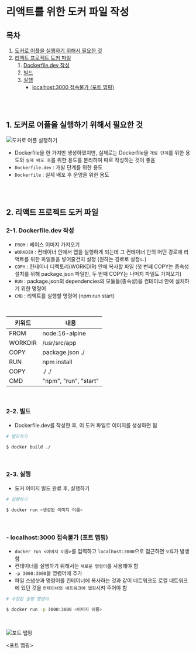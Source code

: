 # 리액트를 위한 도커 파일 작성

## 목차

1. [도커로 어플을 실행하기 위해서 필요한 것](#1-도커로-어플을-실행하기-위해서-필요한-것)
2. [리액트 프로젝트 도커 파일](#2-리액트-프로젝트-도커-파일)
    1. [Dockerfile.dev 작성](#2-1-dockerfiledev-작성)
    2. [빌드](#2-2-빌드)
    3. [실행](#2-3-실행)
        - [localhost:3000 접속불가 (포트 맵핑)](#--localhost3000-접속불가-포트-맵핑)

<br/>
<br/>

## 1. 도커로 어플을 실행하기 위해서 필요한 것

![도커로 어플 실행하기](../assets/img/docker_running_app.png)

- Dockerfile을 한 가지만 생성하였지만, 실제로는 Dockerfile을 `개발 단계`를 위한 용도와 `실제 배포 후`를 위한 용도를 분리하여 따로 작성하는 것이 좋음
- `Dockerfile.dev` : 개발 단계를 위한 용도
- `Dockerfile` : 실제 배포 후 운영을 위한 용도

<br/>
<br/>

## 2. 리액트 프로젝트 도커 파일

### 2-1. Dockerfile.dev 작성

- `FROM` : 베이스 이미지 가져오기
- `WORKDIR` : 컨테이너 안에서 앱을 실행하게 되는데 그 컨테이너 안의 어떤 경로에 리액트를 위한 파일들을 넣어줄건지 설정 (원하는 경로로 설정ㄴ)
- `COPY` : 컨테이너 디렉토리(WORKDIR) 안에 복사할 파일 (첫 번째 COPY는 종속성 설치를 위해 package.json 파일만, 두 번째 COPY는 나머지 파일도 가져오기)
- `RUN` : package.json의 dependencies의 모듈들(종속성)을 컨테이너 안에 설치하기 위한 명령어
- `CMD` : 리액트를 실행할 명령어 (npm run start)

<br/>

| 키워드     | 내용                    |
|---------|-----------------------|
| FROM    | node:16-alpine        |
| WORKDIR | /usr/src/app          |
| COPY    | package.json ./       |
| RUN     | npm install           |
| COPY    | ./ ./                 |
| CMD     | "npm", "run", "start" |

<br/>

### 2-2. 빌드

- Dockerfile.dev를 작성한 후, 이 도커 파일로 이미지를 생성하면 됨

```bash
# 빌드하기

$ docker build ./
```

<br/>

### 2-3. 실행

- 도커 이미지 빌드 완료 후, 실행하기

```bash
# 실행하기

$ docker run <생성된 이미지 이름>
```

<br/>

### - localhost:3000 접속불가 (포트 맵핑)

- `docker run <이미지 이름>`를 입력하고 `localhost:3000`으로 접근하면 `오류`가 발생함
- 컨테이너를 실행하기 위해서는 `새로운 명령어`를 사용해야 함
- `-p 3000:3000`을 명령어에 추가
- 파일 스냅샷과 명령어를 컨테이너에 복사하는 것과 같이 네트워크도 로컬 네트워크에 있던 것을 `컨테이너의 네트워크에 맵핑`시켜 주어야 함

```bash
# 수정된 실행 명령어

$ docker run -p 3000:3000 <이미지 이름>
```

<br/>

![포트 맵핑](../assets/img/docker_port_mapping.png)

<포트 맵핑>